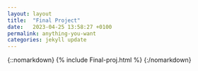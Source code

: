 ```yaml
---
layout: layout
title:  "Final Project"
date:   2023-04-25 13:58:27 +0100
permalink: anything-you-want
categories: jekyll update
---
```


{::nomarkdown}
{% include Final-proj.html %}
{:/nomarkdown}